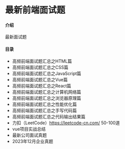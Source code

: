 # 最新前端面试题

#### 介绍
最新面试题

#### 目录

- 高频前端面试题汇总之HTML篇
- 高频前端面试题汇总之CSS篇
- 高频前端面试题汇总之JavaScript篇 
- 高频前端面试题汇总之Vue篇
- 高频前端面试题汇总之React篇
- 高频前端面试题汇总之计算机网络篇
- 高频前端面试题汇总之浏览器原理篇
- 高频前端面试题汇总之性能优化篇
- 高频前端面试题汇总之手写代码篇
- 高频前端面试题汇总之代码输出结果篇
- 力扣（LeetCode）https://leetcode-cn.com/   50-100道   
- vue项目实战总结
- 最新公司面试真题
- 2023年12月企业真题